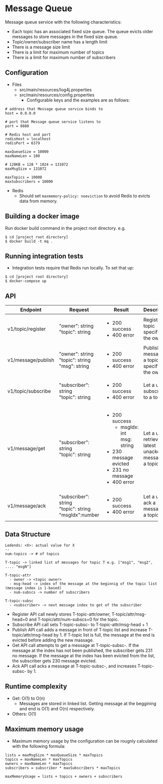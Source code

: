 # Message Queue
Message queue service with the following characteristics:
- Each topic has an associated fixed size queue. The queue evicts older messages to store messages in the fixed size queue.
- Topic/owner/subscriber name has a length limit
- There is a message size limit
- There is a limit for maximum number of topics
- There is a limit for maximum number of subscribers
 
## Configuration
- Files
  - src/main/resources/log4j.properties
  - src/main/resources/config.properties 
    - Configurable keys and the examples are as follows:
```
# address that Message queue service binds to
host = 0.0.0.0 

# port that Message queue service listens to
port = 8080

# Redis host and port
redisHost = localhost
redisPort = 6379

maxQueueSize = 10000
maxNameLen = 100

# 128KB = 128 * 1024 = 131072
maxMsgSize = 131072

maxTopics = 10000
maxSubscribers = 10000
```  
  
- Redis
  - Should set `maxmemory-policy: noeviction` to avoid Redis to evicts data from memory.

## Building a docker image
Run docker build command in the project root directory. e.g. 
```
$ cd [project root directory]
$ docker build -t mq .
```

## Running integration tests
- Integration tests require that Redis run locally. To set that up:
```
$ cd [project root directory]
$ docker-compose up
```

## API
| Endpoint | Request | Result | Description |
|---------|----------|-------|--------|
| v1/topic/register | "owner": string<br>"topic": string | <ul><li>200 success</li><li>400 error</li></ul> | Register a topic specifying the owner |
| v1/message/publish | "owner": string<br>"topic": string<br>"msg": string | <ul><li>200 success</li><li>400 error</li></ul> | Publish a message to a topic specifying the owner | 
| v1/topic/subscribe | "subscriber": string<br>"topic": string | <ul><li>200 success</li><li>400 error</li></ul> | Let a user subscribe to a topic |
| v1/message/get | "subscriber": string<br>"topic": string | <ul><li>200 success<ul><li>msgIdx: int<br>msg: string</li></ul></li><li>230 message evicted</li><li>231 no message</li><li>400 error</ul> | Let a user retrieve the latest unacked message in a topic |
| v1/message/ack | "subscriber": string<br>"topic": string<br>"msgIdx":number | <ul><li>200 success</li><li>400 error</li></ul> | Let a user ack a message of a topic |

## Data Structure
```
Ledends: <X>: actual value for X
--
num-topics -> # of topics

T-topic -> linked list of messages for topic T e.g. ["msg1", "msg2", .... "msgN"]

T-topic-attr
  - owner -> <topic owner>
  - msg-head -> index of the message at the beginnig of the topic list (message index is 1-based)
  - num-subscs -> number of subscribers

T-topic-subsc
  - <subscriber> -> next message index to get of the subscriber
```

- Register API call newly stores T-topic-attr/owner, T-topic/attr/msg-head=0 and 
  T-topic/attr/num-subscs=0 for the topic.
- Subscribe API call sets T-topic-subsc-<subscriber> to T-topic-attr/msg-head + 1
- Publish API call adds a message in front of T-topic list and increase T-topic/attr/msg-head by 1.
  If T-topic list is full, the message at the end is evicted before adding the new massage.
- Get API call attempts to get a message at T-topic-subsc-<subscriber>. If the message at the index 
  has not been published, the subscriber gets 231 no message. If the message at the index has been 
  evicted from the list, the subscriber gets 230 message evicted.
- Ack API call acks a message at T-topic-subsc-<subscriber>, and increases T-topic-subsc-<subscriber> by 1.

## Runtime complexity 
- Get: O(1) to O(n)   
  - Messages are stored in linked list.
    Getting message at the beggining and end is O(1) and O(n) respectively.
- Others: O(1)

## Maximum memory usage
- Maximum memory usage by the configuration can be rougnly calculated with the following formula:
```
lists = maxMsgSize * maxQueueSize * maxTopics
topics = maxNameLen * maxTopics
owners = maxNameLen * maxTopics
subscribers = subscriber * maxSubscribers * maxTopics

maxMemoryUsage = lists + topics + owners + subscribers
```


